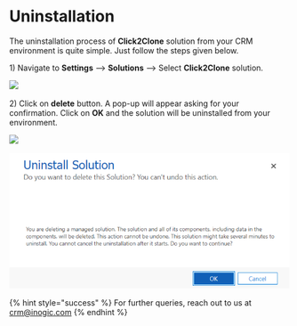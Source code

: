 # Uninstallation

The uninstallation process of **Click2Clone** solution from your CRM environment is quite simple. Just follow the steps given below.&#x20;

1\) Navigate to **Settings** --> **Solutions** --> Select **Click2Clone** solution.

![](../.gitbook/assets/image\_2020\_06\_03T11\_48\_50\_059Z.png)

2\) Click on **delete** button. A pop-up will appear asking for your confirmation. Click on **OK** and the solution will be uninstalled from your environment.

![](../.gitbook/assets/image\_2020\_06\_03T11\_51\_26\_824Z.png)

![](../.gitbook/assets/333.png)

{% hint style="success" %}
For further queries, reach out to us at [crm@inogic.com](mailto:crm@inogic.com)
{% endhint %}
